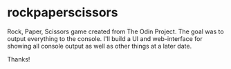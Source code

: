 # rockpaperscissors

Rock, Paper, Scissors game created from The Odin Project. The goal was to output everything to the console. I'll build a UI and web-interface for showing all console output as well as other things at a later date.

Thanks!